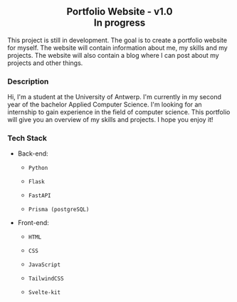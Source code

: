 <h2 align="center">
  Portfolio Website - v1.0<br/>
  In progress
</h2>
This project is still in development. The goal is to create a portfolio website for myself. The website will contain information about me, my skills and my projects. The website will also contain a blog where I can post about my projects and other things.

### Description
Hi, I'm a student at the University of Antwerp. I'm currently in my second year of the bachelor Applied Computer Science. I'm looking for an internship to gain experience in the field of computer science. This portfolio will give you an overview of my skills and projects. I hope you enjoy it!

### Tech Stack
- Back-end:
  -     Python
  -     Flask
  -     FastAPI
  -     Prisma (postgreSQL)
- Front-end:
  -     HTML
  -     CSS
  -     JavaScript
  -     TailwindCSS
  -     Svelte-kit
